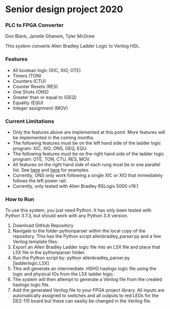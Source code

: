 # Senior design project 2020
### PLC to FPGA Converter
Don Blank, Janelle Ghanem, Tyler McGrew

This system converts Allen Bradley Ladder Logic to Verilog HDL.

### Features
* All boolean logic (XIC, XIO, OTE)
* Timers (TON)
* Counters (CTU)
* Counter Resets (RES)
* One Shots (ONS)
* Greater than or equal to (GEQ)
* Equality (EQU)
* Integer assignment (MOV)


### Current Limitations
* Only the features above are implemented at this point. More features will be implemented in the coming months.
* The following features must be on the left hand side of the ladder logic program: XIC, XIO, ONS, GEQ, EQU.
* The following features must be on the right hand side of the ladder logic program: OTE, TON, CTU, RES, MOV.
* All features on the right hand side of each rung must be in one parallel list. See [here](https://raw.githubusercontent.com/ghanemja/senior-design/master/misc/ex1.png) and [here](https://raw.githubusercontent.com/ghanemja/senior-design/master/misc/ex2.png) for examples.
* Currently, ONS only work following a single XIC or XIO that immediately follows the left power rail.
* Currently, only tested with Allen Bradley RSLogix 5000 v19.1

### How to Run
To use this system, you just need Python. It has only been tested with Python 3.7.3, but should work with any Python 3.X version.

1. Download GitHub Repository
1. Navigate to the folder pythonparser within the local copy of the repository. This has the Python script allenbradley_parser.py and a few Verilog template files. 
1. Export an Allen Bradley Ladder logic file into an L5X file and place that L5X file in the pythonparser folder. 
1. Run the Python script by: python allenbradley_parser.py [ladderlogic.L5X]
1. This will generate an intermediate .HSHG hashigo logic file using the logic and physical IOs from the L5X ladder logic.
1. The system will then attempt to generate a Verilog file from the created hashigo logic file.
1. Add the generated Verilog file to your FPGA project library. All inputs are automatically assigned to switches and all outputs to red LEDs for the DE2-115 board but these can easiliy be changed in the Verilog file.
